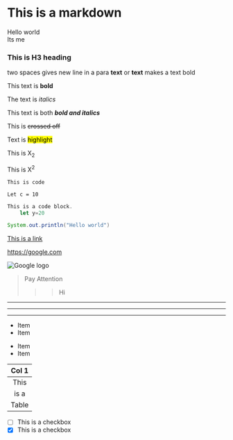 # This is a markdown

Hello world  
Its me

### This is H3 heading

two spaces gives new line in a para
**text** or __text__ makes a text bold

This text is **bold**

The text is *italics*

This text is both ***bold and italics***

This is ~~crossed off~~

Text is <mark>highlight</mark>

This is X<sub>2</sub>  


This is X<sup>2</sup>

`This is code` 

`Let c = 10`

```js
This is a code block.
    let y=20
```

```java
System.out.println("Hello world")
```

[This is a link](/page)

<https://google.com>

![Google logo](https://duet-cdn.vox-cdn.com/thumbor/0x0:2012x1341/750x500/filters:focal(1006x670:1007x671):format(webp)/cdn.vox-cdn.com/uploads/chorus_asset/file/15483559/google2.0.0.1441125613.jpg)

> Pay Attention
>>>Hi

---

___

***

* Item
* Item

- Item
- Item

| Col 1|  
| :----: |   
| This |
| is a |
| Table|


- [ ] This is a checkbox
- [X] This is a checkbox
